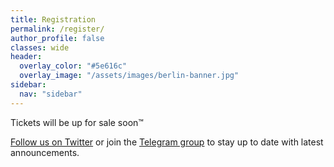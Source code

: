 ```yaml
---
title: Registration
permalink: /register/
author_profile: false
classes: wide
header:
  overlay_color: "#5e616c"
  overlay_image: "/assets/images/berlin-banner.jpg"
sidebar:
  nav: "sidebar"
---
```


Tickets will be up for sale soon™

[Follow us on Twitter](https://twitter.com/monerokon) or join the [Telegram group](https://t.me/monerokon) to stay up to date with latest announcements.

